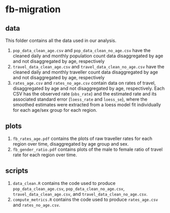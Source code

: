 # fb-migration

## data
This folder contains all the data used in our analysis. 
1. `pop_data_clean_age.csv` and `pop_data_clean_no_age.csv` have the cleaned daily and monthly population count data disaggregated by age and not disaggregated by age, respectively
2. `travel_data_clean_age.csv` and `travel_data_clean_no_age.csv` have the cleaned daily and monthly traveller count data disaggregated by age and not disaggregated by age, respectively
3. `rates_age.csv` and `rates_no_age.csv` contain data on rates of travel, disaggregated by age and not disaggregated by age, respectively. Each CSV has the observed rate (`obs_rate`) and the estimated rate and its associated standard error (`loess_rate` and `loess_se`), where the smoothed estimates were extracted from a loess model fit individually for each age/sex group for each region.

## plots
1. `fb_rates_age.pdf` contains the plots of raw traveller rates for each region over time, disaggregated by age group and sex.
2. `fb_gender_ratio.pdf` contains plots of the male to female ratio of travel rate for each region over time.

## scripts
1. `data_clean.R` contains the code used to produce `pop_data_clean_age.csv`, `pop_data_clean_no_age.csv`, `travel_data_clean_age.csv`, and `travel_data_clean_no_age.csv`.
2. `compute_metrics.R` contains the code used to produce `rates_age.csv` and `rates_no_age.csv`.
